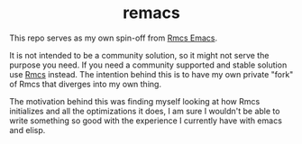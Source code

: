<div align="center">

# remacs

</div>

This repo serves as my own spin-off from [Rmcs Emacs](https://github.com/rmcsemacs/rmcsemacs).  

It is not intended to be a community solution, so it might not serve the purpose you need.
If you need a community supported and stable solution use [Rmcs](https://github.com/rmcsemacs/rmcsemacs) instead.
The intention behind this is to have my own private "fork" of Rmcs that diverges into my own thing.  

The motivation behind this was finding myself looking at how Rmcs initializes and all the optimizations it does,
I am sure I wouldn't be able to write something so good with the experience I currently have with emacs and elisp.
